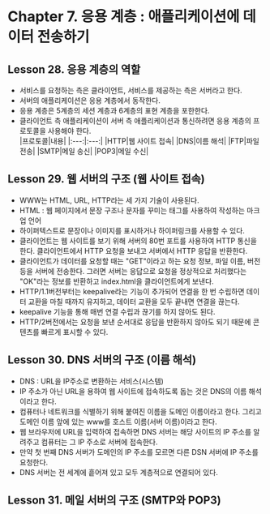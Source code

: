 # Chapter 7. 응용 계층 : 애플리케이션에 데이터 전송하기

## Lesson 28. 응용 계층의 역할
- 서비스를 요청하는 측은 클라이언트, 서비스를 제공하는 측은 서버라고 한다.  
- 서버의 애플리케이션은 응용 계층에서 동작한다.  
- 응용 계층은 5계층의 세션 계층과 6계층의 표현 계층을 포한한다.  
- 클라이언트 측 애플리케이션이 서버 측 애플리케이션과 통신하려면 응용 계층의 프로토콜을 사용해야 한다.  
    |프로토콜|내용|
    |:---:|:---:|
    |HTTP|웹 사이트 접속|
    |DNS|이름 해석|
    |FTP|파일 전송|
    |SMTP|메일 송신|
    |POP3|메일 수신|

## Lesson 29. 웹 서버의 구조 (웹 사이트 접속)
- WWW는 HTML, URL, HTTP라는 세 가지 기술이 사용된다.  
- HTML : 웹 페이지에서 문장 구조나 문자를 꾸미는 태그를 사용하여 작성하는 마크업 언어  
- 하이퍼텍스트로 문장이나 이미지를 표시하거나 하이퍼링크를 사용할 수 있다.  
- 클라이언트는 웹 사이트를 보기 위해 서버의 80번 포트를 사용하여 HTTP 통신을 한다. 클라이언트에서 HTTP 요청을 보내고 서버에서 HTTP 응답을 반환한다.  
- 클라이언트가 데이터를 요청할 때는 "GET"이라고 하는 요청 정보, 파일 이름, 버전 등을 서버에 전송한다. 그러면 서버는 응답으로 요청을 정상적으로 처리했다는 "OK"라는 정보를 반환하고 index.html을 클라이언트에게 보낸다.  
- HTTP/1.1버전부터는 keepalive라는 기능이 추가되어 연결을 한 번 수립하면 데이터 교환을 마칠 때까지 유지하고, 데이터 교환을 모두 끝내면 연결을 끊는다.  
- keepalive 기능을 통해 매번 연결 수립과 끊기를 하지 않아도 된다.  
- HTTP/2버전에서는 요청을 보낸 순서대로 응답을 반환하지 않아도 되기 때문에 콘텐츠를 빠르게 표시할 수 있다.  

## Lesson 30. DNS 서버의 구조 (이름 해석)
- DNS : URL을 IP주소로 변환하는 서비스(시스템)  
- IP 주소가 아닌 URL을 용하여 웹 사이트에 접속하도록 돕는 것은 DNS의 이름 해석이라고 한다.  
- 컴퓨터나 네트워크를 식별하기 위해 붙여진 이름을 도메인 이름이라고 한다. 그리고 도메인 이름 앞에 있는 www를 호스트 이름(서버 이름)이라고 한다.  
- 웹 브라우저에 URL을 입력하여 접속하면 DNS 서버는 해당 사이트의 IP 주소를 알려주고 컴퓨터는 그 IP 주소로 서버에 접속한다.  
- 만약 첫 번째 DNS 서버가 도메인의 IP 주소를 모르면 다른 DSN 서버에 IP 주소를 요청한다.  
- DNS 서버는 전 세계에 흩어져 있고 모두 계층적으로 연결되어 있다.  

## Lesson 31. 메일 서버의 구조 (SMTP와 POP3)
